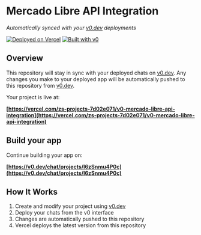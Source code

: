 # Mercado Libre API Integration

*Automatically synced with your [v0.dev](https://v0.dev) deployments*

[![Deployed on Vercel](https://img.shields.io/badge/Deployed%20on-Vercel-black?style=for-the-badge&logo=vercel)](https://vercel.com/zs-projects-7d02e071/v0-mercado-libre-api-integration)
[![Built with v0](https://img.shields.io/badge/Built%20with-v0.dev-black?style=for-the-badge)](https://v0.dev/chat/projects/l6zSnmu4P0c)

## Overview

This repository will stay in sync with your deployed chats on [v0.dev](https://v0.dev).
Any changes you make to your deployed app will be automatically pushed to this repository from [v0.dev](https://v0.dev).


Your project is live at:

**[https://vercel.com/zs-projects-7d02e071/v0-mercado-libre-api-integration](https://vercel.com/zs-projects-7d02e071/v0-mercado-libre-api-integration)**

## Build your app

Continue building your app on:

**[https://v0.dev/chat/projects/l6zSnmu4P0c](https://v0.dev/chat/projects/l6zSnmu4P0c)**

## How It Works

1. Create and modify your project using [v0.dev](https://v0.dev)
2. Deploy your chats from the v0 interface
3. Changes are automatically pushed to this repository
4. Vercel deploys the latest version from this repository
